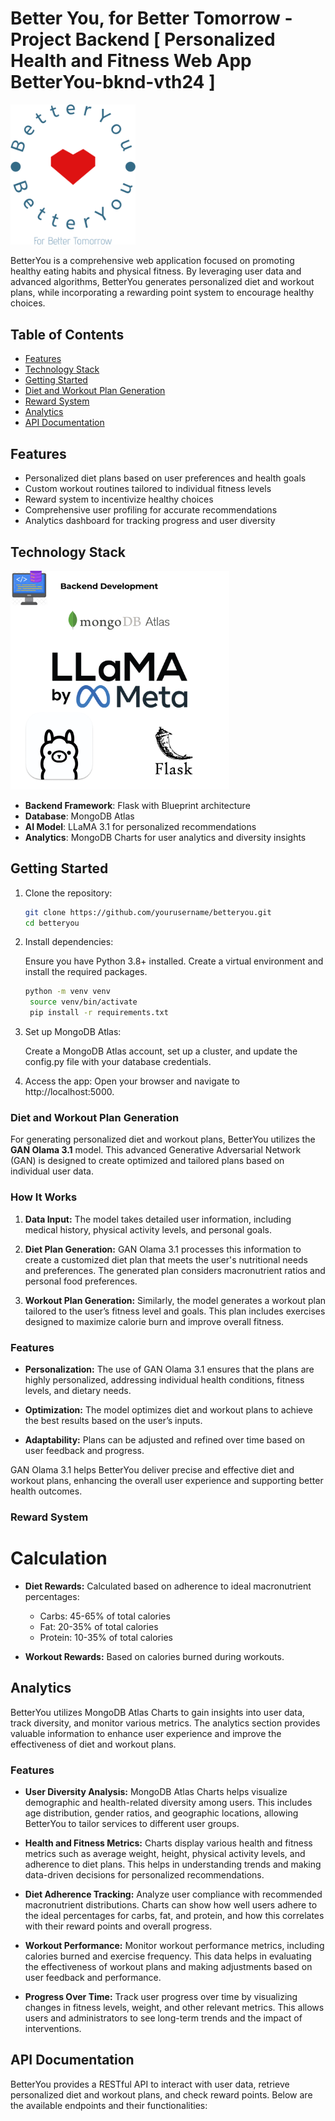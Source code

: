 # Better You, for Better Tomorrow - Project Backend [ Personalized Health and Fitness Web App BetterYou-bknd-vth24 ]

<img src="https://github.com/grpnpraveen/BetterYou-bknd-vth24/blob/main/logo.png" alt="BetterYou Logo" width="200"/>


BetterYou is a comprehensive web application focused on promoting healthy eating habits and physical fitness. By leveraging user data and advanced algorithms, BetterYou generates personalized diet and workout plans, while incorporating a rewarding point system to encourage healthy choices.

## Table of Contents

- [Features](#features)
- [Technology Stack](#technology-stack)
- [Getting Started](#getting-started)
- [Diet and Workout Plan Generation](#diet-and-workout-plan-generation)
- [Reward System](#reward-system)
- [Analytics](#analytics)
- [API Documentation](#api-documentation)


## Features

- Personalized diet plans based on user preferences and health goals
- Custom workout routines tailored to individual fitness levels
- Reward system to incentivize healthy choices
- Comprehensive user profiling for accurate recommendations
- Analytics dashboard for tracking progress and user diversity

## Technology Stack

<img src="https://github.com/grpnpraveen/BetterYou-bknd-vth24/blob/main/2.png" alt="BetterYou Tech stack" width="350"/>

- **Backend Framework**: Flask with Blueprint architecture
- **Database**: MongoDB Atlas
- **AI Model**: LLaMA 3.1 for personalized recommendations
- **Analytics**: MongoDB Charts for user analytics and diversity insights

## Getting Started

1. Clone the repository:
   ```bash
   git clone https://github.com/yourusername/betteryou.git
   cd betteryou
   ```

2. Install dependencies:

    Ensure you have Python 3.8+ installed. Create a virtual environment and install the required packages.
  
   ```bash
   python -m venv venv
    source venv/bin/activate
    pip install -r requirements.txt

   ```

3. Set up MongoDB Atlas:

    Create a MongoDB Atlas account, set up a cluster, and update the config.py file with your database credentials.

4. Access the app:
    Open your browser and navigate to http://localhost:5000.

   
### Diet and Workout Plan Generation

For generating personalized diet and workout plans, BetterYou utilizes the **GAN Olama 3.1** model. This advanced Generative Adversarial Network (GAN) is designed to create optimized and tailored plans based on individual user data.

### How It Works

1. **Data Input:** The model takes detailed user information, including medical history, physical activity levels, and personal goals.

2. **Diet Plan Generation:** GAN Olama 3.1 processes this information to create a customized diet plan that meets the user's nutritional needs and preferences. The generated plan considers macronutrient ratios and personal food preferences.

3. **Workout Plan Generation:** Similarly, the model generates a workout plan tailored to the user’s fitness level and goals. This plan includes exercises designed to maximize calorie burn and improve overall fitness.

### Features

- **Personalization:** The use of GAN Olama 3.1 ensures that the plans are highly personalized, addressing individual health conditions, fitness levels, and dietary needs.

- **Optimization:** The model optimizes diet and workout plans to achieve the best results based on the user’s inputs.

- **Adaptability:** Plans can be adjusted and refined over time based on user feedback and progress.

GAN Olama 3.1 helps BetterYou deliver precise and effective diet and workout plans, enhancing the overall user experience and supporting better health outcomes.



### Reward System

  # Calculation

- **Diet Rewards:** Calculated based on adherence to ideal macronutrient percentages:
  - Carbs: 45-65% of total calories
  - Fat: 20-35% of total calories
  - Protein: 10-35% of total calories
  
- **Workout Rewards:** Based on calories burned during workouts.

## Analytics

BetterYou utilizes MongoDB Atlas Charts to gain insights into user data, track diversity, and monitor various metrics. The analytics section provides valuable information to enhance user experience and improve the effectiveness of diet and workout plans.

### Features

- **User Diversity Analysis:** MongoDB Atlas Charts helps visualize demographic and health-related diversity among users. This includes age distribution, gender ratios, and geographic locations, allowing BetterYou to tailor services to different user groups.

- **Health and Fitness Metrics:** Charts display various health and fitness metrics such as average weight, height, physical activity levels, and adherence to diet plans. This helps in understanding trends and making data-driven decisions for personalized recommendations.

- **Diet Adherence Tracking:** Analyze user compliance with recommended macronutrient distributions. Charts can show how well users adhere to the ideal percentages for carbs, fat, and protein, and how this correlates with their reward points and overall progress.

- **Workout Performance:** Monitor workout performance metrics, including calories burned and exercise frequency. This data helps in evaluating the effectiveness of workout plans and making adjustments based on user feedback and performance.

- **Progress Over Time:** Track user progress over time by visualizing changes in fitness levels, weight, and other relevant metrics. This allows users and administrators to see long-term trends and the impact of interventions.


## API Documentation

BetterYou provides a RESTful API to interact with user data, retrieve personalized diet and workout plans, and check reward points. Below are the available endpoints and their functionalities:

   
